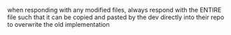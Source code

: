 when responding with any modified files, always respond with the ENTIRE file such that it can be copied and pasted by the dev directly into their repo to overwrite the old implementation
